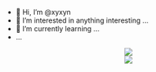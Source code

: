 - 👋 Hi, I’m @xyxyn
- 👀 I’m interested in anything interesting ...
- 🌱 I’m currently learning ...
- ...
<!---
- 💞️ I’m looking to collaborate on ...
- 📫 How to reach me ...
- --->

<!---
xyxyn/xyxyn is a ✨ special ✨ repository because its `README.md` (this file) appears on your GitHub profile.
You can click the Preview link to take a look at your changes.
--->


<div align="center"> <img src="https://profile-counter.glitch.me/xyxyn/count.svg" /> </div>
<div align="center"> <img src="https://github-readme-activity-graph.vercel.app/graph?username=xyxyn&theme=xcode" /> </div>




